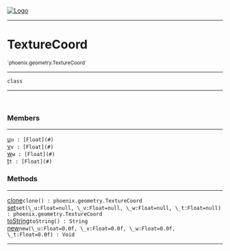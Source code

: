 
[![Logo](../../../images/logo.png)](../../../api/index.html)

---



<h1>TextureCoord</h1>
<small>`phoenix.geometry.TextureCoord`</small>



---

`class`

---

&nbsp;
&nbsp;



<h3>Members</h3> <hr/><span class="member apipage">
                <a name="u"><a class="lift" href="#u">u</a></a><code class="signature apipage">u : [Float](#)</code><br/></span>
            <span class="small_desc_flat"></span><span class="member apipage">
                <a name="v"><a class="lift" href="#v">v</a></a><code class="signature apipage">v : [Float](#)</code><br/></span>
            <span class="small_desc_flat"></span><span class="member apipage">
                <a name="w"><a class="lift" href="#w">w</a></a><code class="signature apipage">w : [Float](#)</code><br/></span>
            <span class="small_desc_flat"></span><span class="member apipage">
                <a name="t"><a class="lift" href="#t">t</a></a><code class="signature apipage">t : [Float](#)</code><br/></span>
            <span class="small_desc_flat"></span>





<h3>Methods</h3> <hr/><span class="method apipage">
            <a name="clone"><a class="lift" href="#clone">clone</a></a><code class="signature apipage">clone() : phoenix.geometry.TextureCoord</code><br/><span class="small_desc_flat"></span>
        </span>
    <span class="method apipage">
            <a name="set"><a class="lift" href="#set">set</a></a><code class="signature apipage">set(\_u:Float<span>=null</span>, \_v:Float<span>=null</span>, \_w:Float<span>=null</span>, \_t:Float<span>=null</span>) : phoenix.geometry.TextureCoord</code><br/><span class="small_desc_flat"></span>
        </span>
    <span class="method apipage">
            <a name="toString"><a class="lift" href="#toString">toString</a></a><code class="signature apipage">toString() : String</code><br/><span class="small_desc_flat"></span>
        </span>
    <span class="method apipage">
            <a name="new"><a class="lift" href="#new">new</a></a><code class="signature apipage">new(\_u:Float<span>=0.0f</span>, \_v:Float<span>=0.0f</span>, \_w:Float<span>=0.0f</span>, \_t:Float<span>=0.0f</span>) : Void</code><br/><span class="small_desc_flat"></span>
        </span>
    





---

&nbsp;
&nbsp;
&nbsp;
&nbsp;